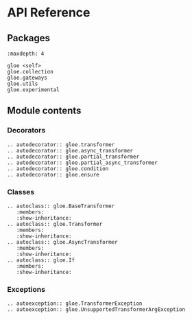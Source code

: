 # API Reference

## Packages

```{toctree}
:maxdepth: 4

gloe <self>
gloe.collection
gloe.gateways
gloe.utils
gloe.experimental
```

## Module contents

### Decorators

```{eval-rst}
.. autodecorator:: gloe.transformer
.. autodecorator:: gloe.async_transformer
.. autodecorator:: gloe.partial_transformer
.. autodecorator:: gloe.partial_async_transformer
.. autodecorator:: gloe.condition
.. autodecorator:: gloe.ensure
```

### Classes

```{eval-rst}
.. autoclass:: gloe.BaseTransformer
   :members:
   :show-inheritance:
.. autoclass:: gloe.Transformer
   :members:
   :show-inheritance:
.. autoclass:: gloe.AsyncTransformer
   :members:
   :show-inheritance:
.. autoclass:: gloe.If
   :members:
   :show-inheritance:
```

### Exceptions
```{eval-rst}
.. autoexception:: gloe.TransformerException
.. autoexception:: gloe.UnsupportedTransformerArgException
```